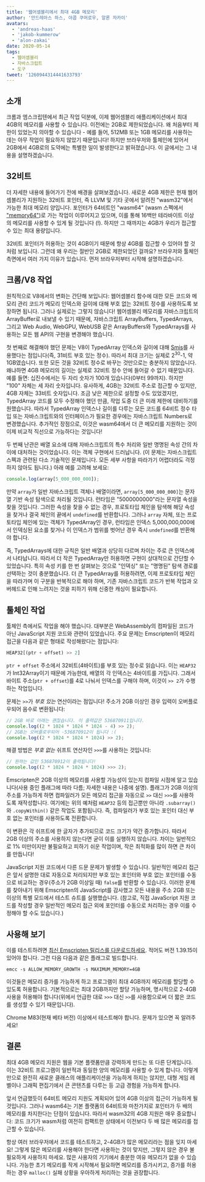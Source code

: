 ```yaml
---
title: '웹어셈블리에서 최대 4GB 메모리'
author: '안드레아스 하스, 야콥 쿠머로우, 알론 자카이'
avatars:
  - 'andreas-haas'
  - 'jakob-kummerow'
  - 'alon-zakai'
date: 2020-05-14
tags:
  - 웹어셈블리
  - 자바스크립트
  - 도구
tweet: '1260944314441633793'
---
```


## 소개

크롬과 엠스크립텐에서 최근 작업 덕분에, 이제 웹어셈블리 애플리케이션에서 최대 4GB의 메모리를 사용할 수 있습니다. 이전에는 2GB로 제한되었습니다. 왜 처음부터 제한이 있었는지 의아할 수 있습니다 - 예를 들어, 512MB 또는 1GB 메모리를 사용하는 데는 아무 작업이 필요하지 않았기 때문입니다! 하지만 브라우저와 툴체인에 있어서 2GB에서 4GB로의 도약에는 특별한 일이 발생한다고 밝혀졌습니다. 이 글에서는 그 내용을 설명하겠습니다.

<!--truncate-->
## 32비트

더 자세한 내용에 들어가기 전에 배경을 살펴보겠습니다. 새로운 4GB 제한은 현재 웹어셈블리가 지원하는 32비트 포인터, 즉 LLVM 및 기타 곳에서 알려진 "wasm32"에서 가능한 최대 메모리 양입니다. 포인터가 64비트인 "wasm64" (wasm 스펙에서 ["memory64"](https://github.com/WebAssembly/memory64/blob/master/proposals/memory64/Overview.md))로 가는 작업이 이루어지고 있으며, 이를 통해 16백만 테라바이트 이상의 메모리를 사용할 수 있게 될 것입니다 (!). 하지만 그 때까지는 4GB가 우리가 접근할 수 있는 최대 용량입니다.

32비트 포인터가 허용하는 것이 4GB이기 때문에 항상 4GB를 접근할 수 있어야 할 것처럼 보입니다. 그런데 왜 우리는 절반인 2GB로 제한되었던 걸까요? 브라우저와 툴체인 측면에서 여러 가지 이유가 있습니다. 먼저 브라우저부터 시작해 설명하겠습니다.

## 크롬/V8 작업

원칙적으로 V8에서의 변화는 간단해 보입니다: 웹어셈블리 함수에 대한 모든 코드와 메모리 관리 코드가 메모리 인덱스와 길이에 대해 부호 없는 32비트 정수를 사용하도록 보장하면 됩니다. 그러나 실제로는 그렇지 않습니다! 웹어셈블리 메모리를 자바스크립트의 ArrayBuffer로 내보낼 수 있기 때문에, 자바스크립트 ArrayBuffers, TypedArrays, 그리고 Web Audio, WebGPU, WebUSB 같은 ArrayBuffers와 TypedArrays를 사용하는 모든 웹 API의 구현을 변경해야 했습니다.

첫 번째로 해결해야 했던 문제는 V8이 TypedArray 인덱스와 길이에 대해 [Smis](https://v8.dev/blog/pointer-compression#value-tagging-in-v8)를 사용했다는 점입니다(즉, 31비트 부호 있는 정수). 따라서 최대 크기는 실제로 2<sup>30</sup>-1, 약 1GB였습니다. 또한 모든 것을 32비트 정수로 바꾸는 것만으로는 충분하지 않았습니다. 왜냐하면 4GB 메모리의 길이는 실제로 32비트 정수 안에 들어갈 수 없기 때문입니다. 예를 들면: 십진수에서는 두 자리 숫자가 100개 있습니다(0부터 99까지). 하지만 "100" 자체는 세 자리 숫자입니다. 유사하게, 4GB는 32비트 주소로 접근할 수 있지만, 4GB 자체는 33비트 숫자입니다. 조금 낮은 제한으로 설정할 수도 있었겠지만, TypedArray 코드를 모두 수정해야 했던 만큼, 작업 도중 더 큰 미래 제한에 대비하기를 원했습니다. 따라서 TypedArray 인덱스나 길이를 다루는 모든 코드를 64비트 정수 타입 또는 자바스크립트와의 인터페이스가 필요한 경우에는 자바스크립트 Numbers로 변경했습니다. 추가적인 장점으로, 이것은 wasm64에서 더 큰 메모리를 지원하는 것이 이제 비교적 직선으로 가능하다는 것입니다!

두 번째 난관은 배열 요소에 대해 자바스크립트의 특수 처리와 일반 명명된 속성 간의 차이에 대처하는 것이었습니다. 이는 객체 구현에서 드러납니다. (이 문제는 자바스크립트 스펙과 관련된 다소 기술적인 문제입니다. 모든 세부 사항을 따라가기 어렵더라도 걱정하지 않아도 됩니다.) 아래 예를 고려해 보세요:

```js
console.log(array[5_000_000_000]);
```

만약 `array`가 일반 자바스크립트 객체나 배열이라면, `array[5_000_000_000]`는 문자열 기반 속성 탐색으로 처리될 것입니다. 런타임은 "5000000000"라는 문자열 속성을 찾을 것입니다. 그러한 속성을 찾을 수 없는 경우, 프로토타입 체인을 탐색해 해당 속성을 찾거나 결국 체인의 끝에서 `undefined`를 반환합니다. 그러나 `array` 자체, 또는 프로토타입 체인에 있는 객체가 TypedArray인 경우, 런타임은 인덱스 5,000,000,000에서 인덱싱된 요소를 찾거나 이 인덱스가 범위를 벗어난 경우 즉시 `undefined`를 반환해야 합니다.

즉, TypedArrays에 대한 규칙은 일반 배열과 상당히 다르며 차이는 주로 큰 인덱스에서 나타납니다. 따라서 더 작은 TypedArray만 허용하면 구현이 상대적으로 간단할 수 있었습니다. 특히 속성 키를 한 번 살펴보는 것으로 "인덱싱" 또는 "명명된" 탐색 경로를 선택하는 것이 충분했습니다. 더 큰 TypedArray를 허용하려면, 이제 프로토타입 체인을 따라가며 이 구분을 반복적으로 해야 하며, 기존 자바스크립트 코드가 반복 작업과 오버헤드로 인해 느려지는 것을 피하기 위해 신중한 캐싱이 필요합니다.

## 툴체인 작업

툴체인 측에서도 작업을 해야 했습니다. 대부분은 WebAssembly의 컴파일된 코드가 아닌 JavaScript 지원 코드와 관련이 있었습니다. 주요 문제는 Emscripten이 메모리 접근을 다음과 같은 형태로 작성해왔다는 점입니다:

```js
HEAP32[(ptr + offset) >> 2]
```

`ptr + offset` 주소에서 32비트(4바이트)를 부호 있는 정수로 읽습니다. 이는 `HEAP32`가 Int32Array이기 때문에 가능한데, 배열의 각 인덱스는 4바이트를 가집니다. 그래서 바이트 주소(`ptr + offset`)를 4로 나눠서 인덱스를 구해야 하며, 이것이 `>> 2`가 수행하는 작업입니다.

문제는 `>>`가 *부호 있는* 연산이라는 점입니다! 주소가 2GB 이상인 경우 입력이 오버플로우되어 음수로 변환됩니다:

```js
// 2GB 바로 아래는 괜찮습니다. 이 출력값은 536870911입니다.
console.log((2 * 1024 * 1024 * 1024 - 4) >> 2);
// 2GB는 오버플로우되어 -536870912이 됩니다 :(
console.log((2 * 1024 * 1024 * 1024) >> 2);
```

해결 방법은 *부호 없는* 쉬프트 연산자인 `>>>`를 사용하는 것입니다:

```js
// 원하는 값인 536870912이 출력됩니다!
console.log((2 * 1024 * 1024 * 1024) >>> 2);
```

Emscripten은 2GB 이상의 메모리를 사용할 가능성이 있는지 컴파일 시점에 알고 있습니다(사용 중인 플래그에 따라 다름; 자세한 내용은 나중에 설명). 플래그가 2GB 이상의 주소를 가능하게 하면 컴파일러가 모든 메모리 접근을 자동으로 `>>` 대신 `>>>`를 사용하도록 재작성합니다. 여기에는 위의 예처럼 `HEAP32` 등의 접근뿐만 아니라 `.subarray()`와 `.copyWithin()` 같은 작업도 포함됩니다. 즉, 컴파일러가 부호 있는 포인터 대신 부호 없는 포인터를 사용하도록 전환합니다.

이 변환은 각 쉬프트에 한 글자가 추가되므로 코드 크기가 약간 증가합니다. 따라서 2GB 이상의 주소를 사용하지 않는다면 굳이 이를 실행하지 않습니다. 차이는 일반적으로 1% 미만이지만 불필요하고 피하기 쉬운 작업이며, 작은 최적화를 많이 하면 큰 차이를 만듭니다!

JavaScript 지원 코드에서 다른 드문 문제가 발생할 수 있습니다. 일반적인 메모리 접근은 앞서 설명한 대로 자동으로 처리되지만 부호 있는 포인터와 부호 없는 포인터를 수동으로 비교하는 경우(주소가 2GB 이상일 때) `false`를 반환할 수 있습니다. 이러한 문제를 찾아내기 위해 Emscripten의 JavaScript를 감사했고 모든 내용을 주소 2GB 또는 이상의 특별 모드에서 테스트 슈트를 실행했습니다. (참고로, 직접 JavaScript 지원 코드를 작성할 경우 일반적인 메모리 접근 외에 포인터를 수동으로 처리하는 경우 이를 수정해야 할 수도 있습니다.)

## 사용해 보기

이를 테스트하려면 [최신 Emscripten 릴리스를 다운로드하세요](https://emscripten.org/docs/getting_started/downloads.html). 적어도 버전 1.39.15이 있어야 합니다. 그런 다음 다음과 같은 플래그로 빌드합니다.

```
emcc -s ALLOW_MEMORY_GROWTH -s MAXIMUM_MEMORY=4GB
```

이것들은 메모리 증가를 가능하게 하고 프로그램이 최대 4GB까지 메모리를 할당할 수 있도록 허용합니다. 기본적으로는 최대 2GB까지만 할당 가능하며, 명시적으로 2-4GB 사용을 허용해야 합니다(위에서 언급한 대로 `>>>` 대신 `>>`를 사용함으로써 더 짧은 코드를 생성할 수 있기 때문입니다).

Chrome M83(현재 베타 버전) 이상에서 테스트해야 합니다. 문제가 있으면 꼭 알려주세요!

## 결론

최대 4GB 메모리 지원은 웹을 기본 플랫폼만큼 강력하게 만드는 또 다른 단계입니다. 이는 32비트 프로그램이 일반적과 동일한 양의 메모리를 사용할 수 있게 합니다. 이렇게만으로 완전히 새로운 클래스의 애플리케이션을 가능하게 하지는 않지만, 대형 게임 레벨이나 그래픽 편집기에서 큰 콘텐츠를 다루는 등 고급 경험을 가능하게 합니다.

앞서 언급했듯이 64비트 메모리 지원도 계획되어 있어 4GB 이상의 접근이 가능하게 될 것입니다. 그러나 wasm64는 기본 플랫폼의 64비트와 마찬가지로 포인터가 두 배의 메모리를 차지한다는 단점이 있습니다. 따라서 wasm32의 4GB 지원은 매우 중요합니다: 코드 크기가 wasm처럼 여전히 컴팩트한 상태에서 이전보다 두 배 많은 메모리를 접근할 수 있습니다.

항상 여러 브라우저에서 코드를 테스트하고, 2-4GB가 많은 메모리라는 점을 잊지 마세요! 그렇게 많은 메모리를 사용해야 한다면 사용하는 것이 맞지만, 그렇지 않은 경우 불필요하게 사용하지 마세요. 많은 사용자의 기기에서 충분한 여유 메모리가 없을 수 있습니다. 가능한 초기 메모리를 작게 시작해서 필요하면 메모리를 증가시키고, 증가를 허용하는 경우 `malloc()` 실패 상황을 우아하게 처리하는 것을 권장합니다.
